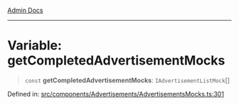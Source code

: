[Admin Docs](/)

***

# Variable: getCompletedAdvertisementMocks

> `const` **getCompletedAdvertisementMocks**: `IAdvertisementListMock`[]

Defined in: [src/components/Advertisements/AdvertisementsMocks.ts:301](https://github.com/PalisadoesFoundation/talawa-admin/blob/main/src/components/Advertisements/AdvertisementsMocks.ts#L301)

